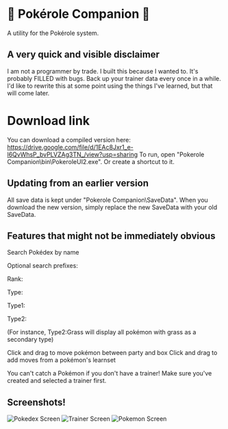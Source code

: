 
# 🎲 Pokérole Companion 🎲

A utility for the Pokérole system.

## A very quick and visible disclaimer
I am not a programmer by trade. I built this because I wanted to. It's probably FILLED with bugs. Back up your trainer data every once in a while. I'd like to rewrite this at some point using the things I've learned, but that will come later.

# Download link

You can download a compiled version here: https://drive.google.com/file/d/1EAc8Jxr1_e-l6QvWhsP_bvPLVZAg3TN_/view?usp=sharing
To run, open "Pokerole Companion\bin\PokeroleUI2.exe". Or create a shortcut to it.

## Updating from an earlier version
All save data is kept under "Pokerole Companion\SaveData". When you download the new version, simply replace the new SaveData with your old SaveData.

## Features that might not be immediately obvious
Search Pokédex by name

Optional search prefixes:

Rank:

Type:

Type1:

Type2:

(For instance, Type2:Grass will display all pokémon with grass as a secondary type)



Click and drag to move pokémon between party and box
Click and drag to add moves from a pokémon's learnset


You can't catch a Pokémon if you don't have a trainer! Make sure you've created and selected a trainer first.
## Screenshots!
![Pokedex Screen](https://i.imgur.com/W20KHuF.png)
![Trainer Screen](https://i.imgur.com/6hKn2wb.png)
![Pokemon Screen](https://i.imgur.com/ry0Gn76.png)
